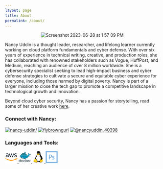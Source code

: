 ```yaml
---
layout: page
title: About
permalink: /about/
---
```

<p align="center"><img width="100" alt="Screenshot 2023-06-28 at 1 57 09 PM" src="https://github.com/nancyuddin/nancyuddin.github.io/assets/119987538/6e852ab3-8616-4ead-9f22-98f3091183ba">
<p align="center">


Nancy Uddin is a thought leader, researcher, and lifelong learner currently working on cloud platform fundamentals and cyber defense. With over six years of experience in technical writing, creative, and production roles, she has collaborated with renowned stakeholders such as Vogue, HuffPost, and Medium, reaching an audience of over 8 million worldwide. She is a cybersecurity specialist seeking to lead high-impact business and cyber defense strategies to cultivate a secure and equitable cyber experience for everyone, including those harmed by digital poverty. Nancy is part of a larger mission to close the tech gap to promote a competitive landscape in technological growth and innovation. 


Beyond cloud cyber security, Nancy has a passion for storytelling, read some of her creative work [here](https://nancyuddin.com/).

<h3 align="left">Connect with Nancy:</h3>
<p align="left">
<a href="https://linkedin.com/in/nancy-uddin/" target="blank"><img align="center" src="https://raw.githubusercontent.com/rahuldkjain/github-profile-readme-generator/master/src/images/icons/Social/linked-in-alt.svg" alt="nancy-uddin/" height="30" width="40" /></a>
<a href="https://instagram.com/flybrowngurl" target="blank"><img align="center" src="https://raw.githubusercontent.com/rahuldkjain/github-profile-readme-generator/master/src/images/icons/Social/instagram.svg" alt="flybrowngurl" height="30" width="40" /></a>
<a href="https://medium.com/@nancyuddin_40398" target="blank"><img align="center" src="https://raw.githubusercontent.com/rahuldkjain/github-profile-readme-generator/master/src/images/icons/Social/medium.svg" alt="@nancyuddin_40398" height="30" width="40" /></a>
</p>

<h3 align="left">Languages and Tools:</h3>
<p align="left"> <a href="https://aws.amazon.com" target="_blank" rel="noreferrer"> <img src="https://raw.githubusercontent.com/devicons/devicon/master/icons/amazonwebservices/amazonwebservices-original-wordmark.svg" alt="aws" width="40" height="40"/> </a> <a href="https://www.docker.com/" target="_blank" rel="noreferrer"> <img src="https://raw.githubusercontent.com/devicons/devicon/master/icons/docker/docker-original-wordmark.svg" alt="docker" width="40" height="40"/> </a> <a href="https://www.linux.org/" target="_blank" rel="noreferrer"> <img src="https://raw.githubusercontent.com/devicons/devicon/master/icons/linux/linux-original.svg" alt="linux" width="40" height="40"/> </a> <a href="https://www.photoshop.com/en" target="_blank" rel="noreferrer"> <img src="https://raw.githubusercontent.com/devicons/devicon/master/icons/photoshop/photoshop-line.svg" alt="photoshop" width="40" height="40"/> </a> </p>
